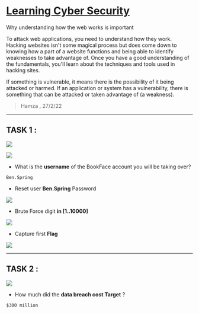 # [Learning Cyber Security](https://tryhackme.com/room/beginnerpathintro)

Why understanding how the web works is important

To attack web applications, you need to understand how they work. Hacking websites isn't some magical process but does come down to knowing how a part of a website functions and being able to identify weaknesses to take advantage of. Once you have a good understanding of the fundamentals, you'll learn about the techniques and tools used in hacking sites. 

If something is vulnerable, it means there is the possibility of it being attacked or harmed. If an application or system has a vulnerability, there is something that can be attacked or taken advantage of (a weakness).

> Hamza , 27/2/22

-----------
## TASK 1 :

![](https://i.imgur.com/nx0DOxt.png)

![](https://i.imgur.com/NtEImIX.png)

* What is the **username** of the BookFace account you will be taking over?

`Ben.Spring`

* Reset user **Ben.Spring** Password

![](https://i.imgur.com/f4HqebT.png)


* Brute Force digit **in [1..10000]**

![](https://i.imgur.com/9zZMpo9.png)

* Capture first **Flag**

![](https://i.imgur.com/8SR85ce.png)

------------------------

## TASK 2 :

![](https://i.imgur.com/HwHrrlq.png)

* How much did the **data breach cost Target** ?

`$300 million`

